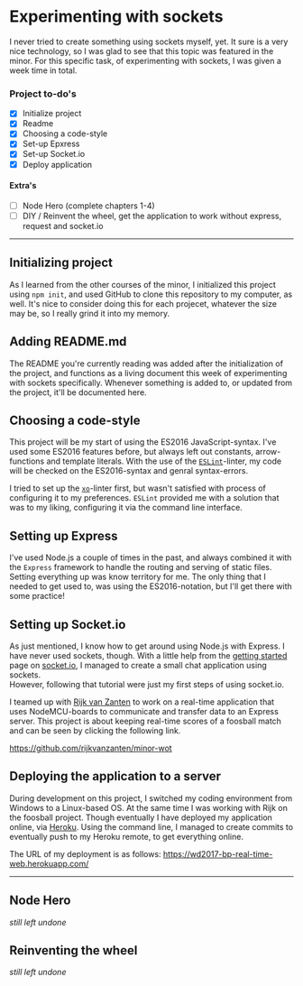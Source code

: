 # Experimenting with sockets
I never tried to create something using sockets myself, yet. It sure is a very nice technology, so I was glad to see that this topic was featured in the minor. For this specific task, of experimenting with sockets, I was given a week time in total.

### Project to-do's
- [x] Initialize project
- [x] Readme
- [x] Choosing a code-style
- [x] Set-up Epxress
- [x] Set-up Socket.io
- [x] Deploy application

#### Extra's
- [ ] Node Hero (complete chapters 1-4)
- [ ] DIY / Reinvent the wheel, get the application to work without express, request and socket.io

---

## Initializing project
As I learned from the other courses of the minor, I initialized this project using `npm init`, and used GitHub to clone this repository to my computer, as well. It's nice to consider doing this for each projecet, whatever the size may be, so I really grind it into my memory.

## Adding README.md
The README you're currently reading was added after the initialization of the project, and functions as a living document this week of experimenting with sockets specifically. Whenever something is added to, or updated from the project, it'll be documented here.

## Choosing a code-style
This project will be my start of using the ES2016 JavaScript-syntax. I've used some ES2016 features before, but always left out constants, arrow-functions and template literals. With the use of the [`ESLint`](https://github.com/eslint/eslint)-linter, my code will be checked on the ES2016-syntax and genral syntax-errors.

I tried to set up the [`xo`](https://github.com/sindresorhus/xo)-linter first, but wasn't satisfied with process of configuring it to my preferences. `ESLint` provided me with a solution that was to my liking, configuring it via the command line interface.

## Setting up Express
I've used Node.js a couple of times in the past, and always combined it with the `Express` framework to handle the routing and serving of static files. Setting everything up was know territory for me. The only thing that I needed to get used to, was using the ES2016-notation, but I'll get there with some practice!

## Setting up Socket.io
As just mentioned, I know how to get around using Node.js with Express. I have never used sockets, though. With a little help from the [getting started](https://socket.io/get-started/chat/) page on [socket.io](https://socket.io/), I managed to create a small chat application using sockets.  
However, following that tutorial were just my first steps of using socket.io.

I teamed up with [Rijk van Zanten](https://github.com/rijkvanzanten) to work on a real-time application that uses NodeMCU-boards to communicate and transfer data to an Express server. This project is about keeping real-time scores of a foosball match and can be seen by clicking the following link.

https://github.com/rijkvanzanten/minor-wot

## Deploying the application to a server
During development on this project, I switched my coding environment from Windows to a Linux-based OS. At the same time I was working with Rijk on the foosball project.
Though eventually I have deployed my application online, via [Heroku](https://www.heroku.com/). Using the command line, I managed to create commits to eventually push to my Heroku remote, to get everything online.

The URL of my deployment is as follows:
https://wd2017-bp-real-time-web.herokuapp.com/

---

## Node Hero
*still left undone*

## Reinventing the wheel
*still left undone*
